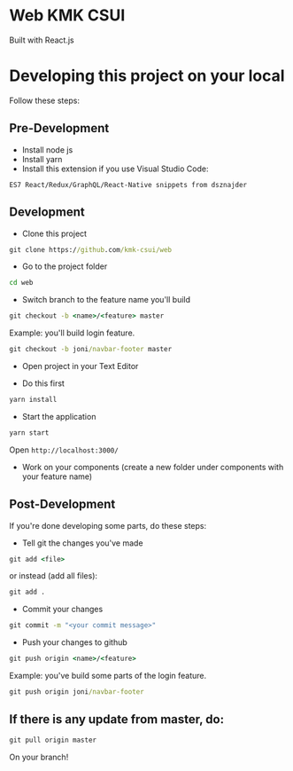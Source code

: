 # Web KMK CSUI

Built with React.js

# Developing this project on your local

Follow these steps:

## Pre-Development
* Install node js
* Install yarn
* Install this extension if you use Visual Studio Code:
```
ES7 React/Redux/GraphQL/React-Native snippets from dsznajder
```

## Development
* Clone this project
```cmd
git clone https://github.com/kmk-csui/web
```

* Go to the project folder
```cmd
cd web
```

* Switch branch to the feature name you'll build
```cmd
git checkout -b <name>/<feature> master
```

Example: you'll build login feature.
```cmd
git checkout -b joni/navbar-footer master
```

* Open project in your Text Editor

* Do this first
```cmd
yarn install
```

* Start the application
```cmd
yarn start
```
Open `http://localhost:3000/`

* Work on your components (create a new folder under components with your feature name)

## Post-Development
If you're done developing some parts, do these steps:

* Tell git the changes you've made
```cmd
git add <file>
```
or instead (add all files):
```cmd
git add .
```

* Commit your changes
```cmd
git commit -m "<your commit message>"
```

* Push your changes to github
```cmd
git push origin <name>/<feature>
```

Example: you've build some parts of the login feature.
```cmd
git push origin joni/navbar-footer
```

## If there is any update from master, do:
```cmd
git pull origin master
```
On your branch!
